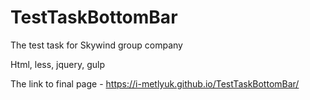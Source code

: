 # TestTaskBottomBar
The test task for Skywind group company

Html, less, jquery, gulp

The link to final page - https://i-metlyuk.github.io/TestTaskBottomBar/
